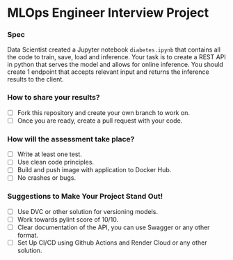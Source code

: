 # MLOps Engineer Interview Project

### Spec

Data Scientist created a Jupyter notebook `diabetes.ipynb` that contains all the code to train, save, load and inference.
Your task is to create a REST API in python that serves the model and allows for online inference.
You should create 1 endpoint that accepts relevant input and returns the inference results to the client.

### How to share your results?
- [ ] Fork this repository and create your own branch to work on.
- [ ] Once you are ready, create a pull request with your code.

### How will the assessment take place?
- [ ] Write at least one test.
- [ ] Use clean code principles.
- [ ] Build and push image with application to Docker Hub.
- [ ] No crashes or bugs.

### Suggestions to Make Your Project Stand Out!
- [ ] Use DVC or other solution for versioning models.
- [ ] Work towards pylint score of 10/10.
- [ ] Clear documentation of the API, you can use Swagger or any other format.
- [ ] Set Up CI/CD using Github Actions and Render Cloud or any other solution.
